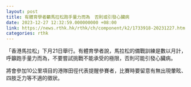 ```yaml
---
layout: post
title: 有體育學者籲馬拉松跑手量力而為　否則或引發心臟病
date: 2023-12-27 12:32:59.000000000 +08:00
link: https://news.rthk.hk/rthk/ch/component/k2/1733918-20231227.htm
categories: rthk
---
```


「香港馬拉松」下月21日舉行。有體育學者說，馬拉松的備戰訓練是數以月計，呼籲跑手量力而為，不要嘗試挑戰不能承受的極限，否則可能引發心臟病。

將會參加10公里項目的港隊田徑代表提醒參賽者，比賽時要留意有無出現暈眩、四肢乏力等不適的徵狀。
